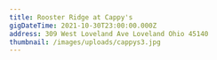 ```yaml
---
title: Rooster Ridge at Cappy's
gigDateTime: 2021-10-30T23:00:00.000Z
address: 309 West Loveland Ave Loveland Ohio 45140
thumbnail: /images/uploads/cappys3.jpg
---
```

